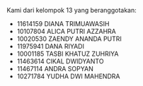 Kami dari kelompok 13 yang beranggotakan:
- 11614159 DIANA TRIMUAWASIH 
- 10107804 ALICA PUTRI AZZAHRA
- 10020530 ZAENDY ANANDA PUTRI
- 11975941 DANA RIYADI
- 10001185 TASBI KHATUZ ZUHRIYA
- 11463614 CIKAL DWIDYANTO
- 11467114 ANDRA SOPYAN 
- 10271784 YUDHA DWI MAHENDRA
